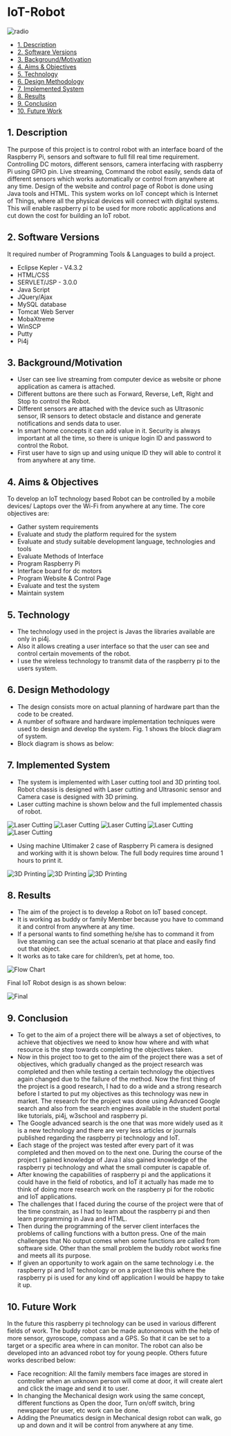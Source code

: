 # IoT-Robot

![radio](./photos/radio.png)

<!-- TOC -->

- [1. Description](#1-description)
- [2. Software Versions](#2-software-versions)
- [3. Background/Motivation](#3-backgroundmotivation)
- [4. Aims & Objectives](#4-aims--objectives)
- [5. Technology](#5-technology)
- [6. Design Methodology](#6-design-methodology)
- [7. Implemented System](#7-implemented-system)
- [8. Results](#8-results)
- [9. Conclusion](#9-conclusion)
- [10. Future Work](#10-future-work)

<!-- /TOC -->

<a id="markdown-1-description" name="1-description"></a>
## 1. Description
The purpose of this project is to control robot with an interface board of the Raspberry Pi, sensors and software to full fill real time requirement. Controlling DC motors, different sensors, camera interfacing with raspberry Pi using GPIO pin. Live streaming, Command the robot easily, sends data of different sensors which works automatically or control from anywhere at any time. Design of the website and control page of Robot is done using Java tools and HTML. This system works on IoT concept which is Internet of Things, where all the physical devices will connect with digital systems. This will enable raspberry pi to be used for more robotic applications and cut down the cost for building an IoT robot.

<a id="markdown-2-software-versions" name="2-software-versions"></a>
## 2. Software Versions

It required number of Programming Tools & Languages to build a project. 

- Eclipse Kepler - V4.3.2
- HTML/CSS
- SERVLET/JSP - 3.0.0
- Java Script
- JQuery/Ajax
- MySQL database
- Tomcat Web Server
- MobaXtreme
- WinSCP
- Putty
- Pi4j

<a id="markdown-3-backgroundmotivation" name="3-backgroundmotivation"></a>
## 3. Background/Motivation
- User can see live streaming from computer device as website or phone application as camera is attached. 
- Different buttons are there such as Forward, Reverse, Left, Right and Stop to control the Robot. 
- Different sensors are attached with the device such as Ultrasonic sensor, IR sensors to detect obstacle and distance and generate notifications and sends data to user. 
- In smart home concepts it can add value in it.
Security is always important at all the time, so there is unique login ID and password to control the Robot. 
- First user have to sign up and using unique ID they will able to control it from anywhere at any time.


<a id="markdown-4-aims--objectives" name="4-aims--objectives"></a>
## 4. Aims & Objectives
To develop an IoT technology based Robot can be controlled by a mobile devices/ Laptops over the Wi-Fi from anywhere at any time.
The core objectives are:
- Gather system requirements
- Evaluate and study the platform required for the system
- Evaluate and study suitable development language, technologies and tools
- Evaluate Methods of Interface
- Program Raspberry Pi
- Interface board for dc motors
- Program Website & Control Page
- Evaluate and test the system
- Maintain system	

<a id="markdown-5-technology" name="5-technology"></a>
## 5. Technology
- The technology used in the project is Javas the libraries available are only in pi4j. 
- Also it allows creating a user interface so that the user can see and control certain movements of the robot. 
- I use the wireless technology to transmit data of the raspberry pi to the users system.

<a id="markdown-6-design-methodology" name="6-design-methodology"></a>
## 6. Design Methodology

- The design consists more on actual planning of hardware part than the code to be created. 
- A number of software and hardware implementation techniques were used to design and develop the system. Fig. 1 shows the block diagram of system. 
- Block diagram is shows as below:


<a id="markdown-7-implemented-system" name="7-implemented-system"></a>
## 7. Implemented System

- The system is implemented with Laser cutting tool and 3D printing tool. Robot chassis is designed with Laser cutting and Ultrasonic sensor and Camera case is designed with 3D priming.
- Laser cutting machine is shown below and the full implemented chassis of robot. 

![Laser Cutting](./photos/laser1.jpg)
![Laser Cutting](./photos/laser2.jpg)
![Laser Cutting](./photos/laser3.jpg)
![Laser Cutting](./photos/laser4.jpg)
![Laser Cutting](./photos/laser5.jpg)

- Using machine Ultimaker 2 case of Raspberry Pi camera is designed and working with it is shown below. The full body requires time around 1 hours to print it. 

![3D Printing](./photos/3D1.jpg)
![3D Printing](./photos/3D2.jpg)
![3D Printing](./photos/3D3.jpg)

<a id="markdown-8-results" name="8-results"></a>
## 8. Results

- The aim of the project is to develop a Robot on IoT based concept. 
- It is working as buddy or family Member because you have to command it and control from anywhere at any time. 
- If a personal wants to find something he/she has to command it from live steaming can see the actual scenario at that place and easily find out that object.
-  It works as to take care for children’s, pet at home, too. 

![Flow Chart](./photos/flowchart.png)

Final IoT Robot design is as shown below: 

![Final](./photos/final.jpg)

<a id="markdown-9-conclusion" name="9-conclusion"></a>
## 9. Conclusion

- To get to the aim of a project there will be always a set of objectives, to achieve that objectives we need to know how where and with what resource is the step towards completing the objectives taken. 
- Now in this project too to get to the aim of the project there was a set of objectives, which gradually changed as the project research was completed and then while testing a certain technology the objectives again changed due to the failure of the method. Now the first thing of the project is a good research, I had to do a wide and a strong research before I started to put my objectives as this technology was new in market. 
The research for the project was done using Advanced Google search and also from the search engines available in the student portal like tutorials, pi4j, w3school and raspberry pi.
- The Google advanced search is the one that was more widely used as it is a new technology and there are very less articles or journals published regarding the raspberry pi technology and IoT. 
- Each stage of the project was tested after every part of it was completed and then moved on to the next one. During the course of the project I gained knowledge of Java I also gained knowledge of the raspberry pi technology and what the small computer is capable of. 
- After knowing the capabilities of raspberry pi and the applications it could have in the field of robotics, and IoT it actually has made me to think of doing more research work on the raspberry pi for the robotic and IoT applications. 
- The challenges that I faced during the course of the project were that of the time constrain, as I had to learn about the raspberry pi and then learn programming in Java and HTML. 
- Then during the programming of the server client interfaces the problems of calling functions with a button press. One of the main challenges that No output comes when some functions are called from software side. Other than the small problem the buddy robot works fine and meets all its purpose. 
- If given an opportunity to work again on the same technology i.e. the raspberry pi and IoT technology or on a project like this where the raspberry pi is used for any kind off application I would be happy to take it up.

<a id="markdown-10-future-work" name="10-future-work"></a>
## 10. Future Work

In the future this raspberry pi technology can be used in various different fields of work. The buddy robot can be made autonomous with the help of more sensor, gyroscope, compass and a GPS. So that it can be set to a target or a specific area where in can monitor. The robot can also be developed into an advanced robot toy for young people. Others future works described below:
-	Face recognition: All the family members face images are stored in controller when an unknown person will come at door, it will create alert and click the image and send it to user. 
-	In changing the Mechanical design work using the same concept, different functions as Open the door, Turn on/off switch, bring newspaper for user, etc work can be done.
-	Adding the Pneumatics design in Mechanical design robot can walk, go up and down and it will be control from anywhere at any time. 
